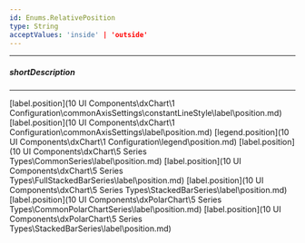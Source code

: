 ```yaml
---
id: Enums.RelativePosition
type: String
acceptValues: 'inside' | 'outside'
---
```

---
##### shortDescription
<!-- Description goes here -->

---
<!-- Description goes here -->
[label.position](10 UI Components\dxChart\1 Configuration\commonAxisSettings\constantLineStyle\label\position.md)
[label.position](10 UI Components\dxChart\1 Configuration\commonAxisSettings\label\position.md)
[legend.position](10 UI Components\dxChart\1 Configuration\legend\position.md)
[label.position](10 UI Components\dxChart\5 Series Types\CommonSeries\label\position.md)
[label.position](10 UI Components\dxChart\5 Series Types\FullStackedBarSeries\label\position.md)
[label.position](10 UI Components\dxChart\5 Series Types\StackedBarSeries\label\position.md)
[label.position](10 UI Components\dxPolarChart\5 Series Types\CommonPolarChartSeries\label\position.md)
[label.position](10 UI Components\dxPolarChart\5 Series Types\StackedBarSeries\label\position.md)